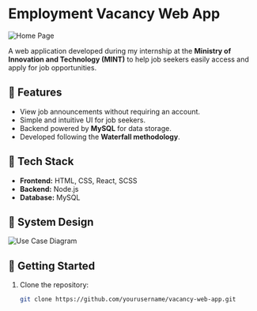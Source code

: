 # Employment Vacancy Web App

![Home Page](client/public/mintW.PNG)

A web application developed during my internship at the **Ministry of Innovation and Technology (MINT)** to help job seekers easily access and apply for job opportunities.

## 🔹 Features  
- View job announcements without requiring an account.  
- Simple and intuitive UI for job seekers.  
- Backend powered by **MySQL** for data storage.  
- Developed following the **Waterfall methodology**.  

## 📌 Tech Stack  
- **Frontend:** HTML, CSS, React, SCSS  
- **Backend:** Node.js  
- **Database:** MySQL  

## 📌 System Design  
![Use Case Diagram](client/public/MinT-Zip.png)  

## 🚀 Getting Started  

1. Clone the repository:  
   ```sh
   git clone https://github.com/yourusername/vacancy-web-app.git
